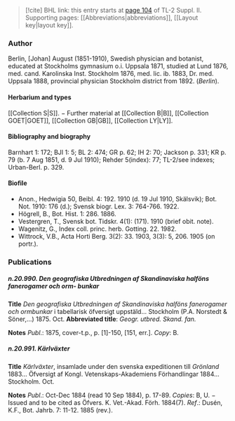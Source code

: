 > [!cite] BHL link: this entry starts at [page 104](https://www.biodiversitylibrary.org/item/103859#page/114/mode/1up) of TL-2 Suppl. II.
> Supporting pages: [[Abbreviations|abbreviations]], [[Layout key|layout key]].

### Author

Berlin, \[Johan\] August (1851-1910), Swedish physician and botanist, educated at Stockholms gymnasium o.i. Uppsala 1871, studied at Lund 1876, med. cand. Karolinska Inst. Stockholm 1876, med. lic. ib. 1883, Dr. med. Uppsala 1888, provincial physician Stockholm district from 1892. (*Berlin*).

#### Herbarium and types

[[Collection S|S]]. − Further material at [[Collection B|B]], [[Collection GOET|GOET]], [[Collection GB|GB]], [[Collection LY|LY]].

#### Bibliography and biography

Barnhart 1: 172; BJI 1: 5; BL 2: 474; GR p. 62; IH 2: 70; Jackson p. 331; KR p. 79 (b. 7 Aug 1851, d. 9 Jul 1910); Rehder 5(index): 77; TL-2/see indexes; Urban-Berl. p. 329.

#### Biofile

- Anon., Hedwigia 50, Beibl. 4: 192. 1910 (d. 19 Jul 1910, Skälsvik); Bot. Not. 1910: 176 (d.); Svensk biogr. Lex. 3: 764-766. 1922.
- Högrell, B., Bot. Hist. 1: 286. 1886.
- Vestergren, T., Svensk bot. Tidskr. 4(1): (171). 1910 (brief obit. note).
- Wagenitz, G., Index coll. princ. herb. Gotting. 22. 1982.
- Wittrock, V.B., Acta Horti Berg. 3(2): 33. 1903, 3(3): 5, 206. 1905 (on portr.).

### Publications

##### n.20.990. Den geografiska Utbredningen af Skandinaviska halföns fanerogamer och orm- bunkar

**Title**
*Den geografiska Utbredningen af Skandinaviska halföns fanerogamer och ormbunkar* i tabellarisk öfversigt uppstäld... Stockholm (P.A. Norstedt & Söner,...) 1875. Oct.
**Abbreviated title**: *Geogr. utbred. Skand. fan.*

**Notes**
*Publ*.: 1875, cover-t.p., p. \[1\]-150, \[151, err.\]. *Copy*: B.

##### n.20.991. Kärlväxter

**Title**
*Kärlväxter*, insamlade under den svenska expeditionen till *Grönland* 1883... Öfversigt af Kongl. Vetenskaps-Akademiens Förhandlingar 1884... Stockholm. Oct.

**Notes**
*Publ*.: Oct-Dec 1884 (read 10 Sep 1884), p. 17-89. *Copies*: B, U. − Issued and to be cited as Öfvers. K. Vet.-Akad. Förh. 1884(7).
*Ref*.: Dusén, K.F., Bot. Jahrb. 7: 11-12. 1885 (rev.).


